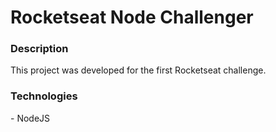 <h1> Rocketseat Node Challenger </h1>

<h3> Description </h3>
  This project was developed for the first Rocketseat challenge.

<h3> Technologies </h3>
  - NodeJS

